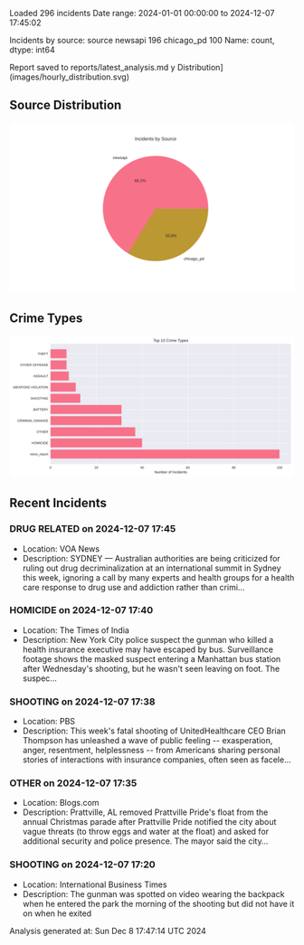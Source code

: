 
Loaded 296 incidents
Date range: 2024-01-01 00:00:00 to 2024-12-07 17:45:02

Incidents by source:
source
newsapi       196
chicago_pd    100
Name: count, dtype: int64

Report saved to reports/latest_analysis.md
y Distribution](images/hourly_distribution.svg)

## Source Distribution
![Source Distribution](images/source_distribution.svg)

## Crime Types
![Crime Types](images/crime_types.svg)

## Recent Incidents

### DRUG RELATED on 2024-12-07 17:45
- Location: VOA News
- Description: SYDNEY — Australian authorities are being criticized for ruling out drug decriminalization at an international summit in Sydney this week, ignoring a call by many experts and health groups for a health care response to drug use and addiction rather than crimi…


### HOMICIDE on 2024-12-07 17:40
- Location: The Times of India
- Description: New York City police suspect the gunman who killed a health insurance executive may have escaped by bus.  Surveillance footage shows the masked suspect entering a Manhattan bus station after Wednesday's shooting, but he wasn't seen leaving on foot. The suspec…


### SHOOTING on 2024-12-07 17:38
- Location: PBS
- Description: This week's fatal shooting of UnitedHealthcare CEO Brian Thompson has unleashed a wave of public feeling -- exasperation, anger, resentment, helplessness -- from Americans sharing personal stories of interactions with insurance companies, often seen as facele…


### OTHER on 2024-12-07 17:35
- Location: Blogs.com
- Description: Prattville, AL removed Prattville Pride's float from the annual Christmas parade after Prattville Pride notified the city about vague threats (to throw eggs and water at the float) and asked for additional security and police presence. The mayor said the city…


### SHOOTING on 2024-12-07 17:20
- Location: International Business Times
- Description: The gunman was spotted on video wearing the backpack when he entered the park the morning of the shooting but did not have it on when he exited

Analysis generated at: Sun Dec  8 17:47:14 UTC 2024
